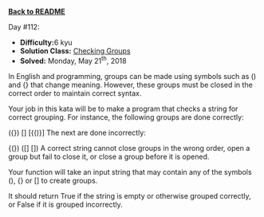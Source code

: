 ﻿<a href=https://github.com/hlais/Kata---a---Day><b>Back to README</b><a>

Day #112: 

* <b>Difficulty:</b>6 kyu
* <b>Solution Class:</b> [Checking Groups](CheckingGroups.cs)
* <b>Solved:</b> Monday, May 21<sup>th</sup>, 2018

In English and programming, groups can be made using symbols such as () and {} that change meaning. However, these groups must be closed in the correct order to maintain correct syntax.

Your job in this kata will be to make a program that checks a string for correct grouping. For instance, the following groups are done correctly:

({})
[[]()]
[{()}]
The next are done incorrectly:

{(})
([]
[])
A correct string cannot close groups in the wrong order, open a group but fail to close it, or close a group before it is opened.

Your function will take an input string that may contain any of the symbols (), {} or [] to create groups.

It should return True if the string is empty or otherwise grouped correctly, or False if it is grouped incorrectly.
